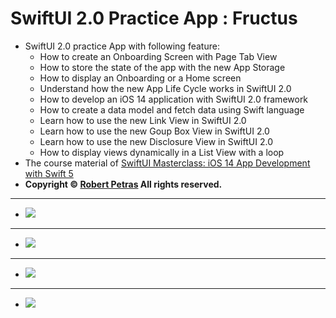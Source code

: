# SwiftUI 2.0 Practice App : Fructus

* SwiftUI 2.0 practice App with following feature:
  * How to create an Onboarding Screen with Page Tab View
  * How to store the state of the app with the new App Storage
  * How to display an Onboarding or a Home screen 
  * Understand how the new App Life Cycle works in SwiftUI 2.0
  * How to develop an iOS 14 application with SwiftUI 2.0 framework
  * How to create a data model and fetch data using Swift language
  * Learn how to use the new Link View in SwiftUI 2.0
  * Learn how to use the new Goup Box View in SwiftUI 2.0 
  * Learn how to use the new Disclosure View in SwiftUI 2.0 
  * How to display views dynamically in a List View with a loop
* The course material of [SwiftUI Masterclass: iOS 14 App Development with Swift 5](https://www.udemy.com/course/swiftui-masterclass-course-ios-development-with-swift/)
* **Copyright © [Robert Petras](https://twitter.com/RobertPetras) All rights reserved.**

---
* ![](https://i.imgur.com/7Wkk6BZ.png)
---
* ![](https://i.imgur.com/SByNoo9.png)
---
* ![](https://i.imgur.com/H3bhO8f.png)
---
* ![](https://i.imgur.com/w1YJgyc.png)

